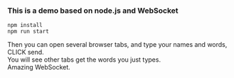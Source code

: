 ### This is a demo based on node.js and WebSocket

```
npm install
npm run start
```
Then you can open several browser tabs, and type your names and words, CLICK send.   
You will see other tabs get the words you just types.   
Amazing WebSocket.